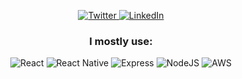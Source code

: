       
<!--
https://gist.github.com/seanh/13a93686bf4c2cb16e658b3cf96807f2
https://github.com/Ileriayo/markdown-badges
  + https://simpleicons.org/ for other icons
-->

 <p align="center">
 <a href="https://twitter.com/MCebenka">
   <img alt="Twitter" src="https://img.shields.io/badge/@MCebenka%20-%231DA1F2.svg?&style=for-the-badge&logo=Twitter&logoColor=white"/>
  </a>
 <a href="https://www.linkedin.com/in/matthew-cebenka/">
   <img alt="LinkedIn" src="https://img.shields.io/badge/linkedin%20-%230077B5.svg?&style=for-the-badge&logo=linkedin&logoColor=white"/>
  </a>
 </p>

<h3 align="center">
  I mostly use:
</h3>
<p align="center">
  <img alt="React" src="https://img.shields.io/badge/react%20-%2320232a.svg?&style=for-the-badge&logo=react&logoColor=%2361DAFB"/>
  <img alt="React Native" src="https://img.shields.io/badge/reactnative%20-%2320232a.svg?&style=for-the-badge&logo=react&logoColor=%2361DAFB"/>
  <img alt="Express" src="https://img.shields.io/badge/express%20-%2343853D.svg?&style=for-the-badge&logo=node.js&logoColor=white"/>
  <img alt="NodeJS" src="https://img.shields.io/badge/node.js%20-%2343853D.svg?&style=for-the-badge&logo=node.js&logoColor=white"/>
  <img alt="AWS" src="https://img.shields.io/badge/aws%20-%EC912D.svg?&style=for-the-badge"/>
</p>

